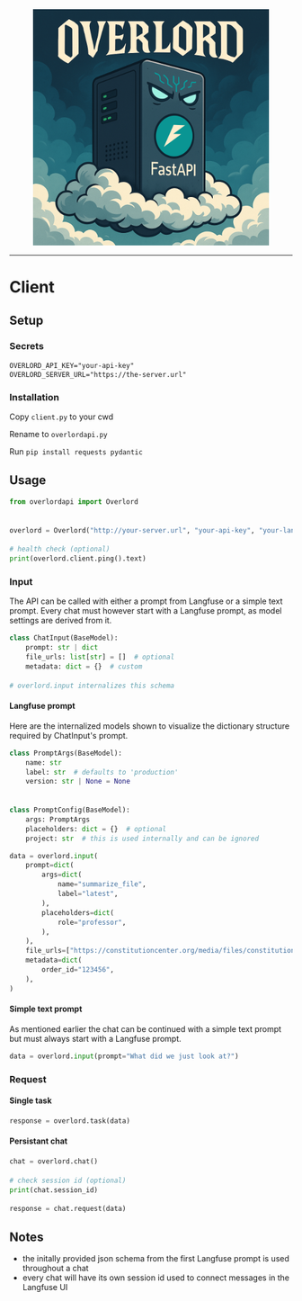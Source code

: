 <div align="center">
    <a href="https://emilrueh.github.io" target="_blank" rel="noopener noreferrer">
        <img src="overlord.png" alt="" width="420">
    </a>
</div>

---

# Client

## Setup

### Secrets

```env
OVERLORD_API_KEY="your-api-key"
OVERLORD_SERVER_URL="https://the-server.url"
```

### Installation

Copy `client.py` to your cwd

Rename to `overlordapi.py`

Run `pip install requests pydantic`

## Usage

```python
from overlordapi import Overlord


overlord = Overlord("http://your-server.url", "your-api-key", "your-langfuse-project")

# health check (optional)
print(overlord.client.ping().text)
```

### Input

The API can be called with either a prompt from Langfuse or a simple text prompt.
Every chat must however start with a Langfuse prompt, as model settings are derived from it.

```python
class ChatInput(BaseModel):
    prompt: str | dict
    file_urls: list[str] = []  # optional
    metadata: dict = {}  # custom

# overlord.input internalizes this schema
```

#### Langfuse prompt

Here are the internalized models shown to visualize the dictionary structure required by ChatInput's prompt.

```python
class PromptArgs(BaseModel):
    name: str
    label: str  # defaults to 'production'
    version: str | None = None


class PromptConfig(BaseModel):
    args: PromptArgs
    placeholders: dict = {}  # optional
    project: str  # this is used internally and can be ignored
```

```python
data = overlord.input(
    prompt=dict(
        args=dict(
            name="summarize_file",
            label="latest",
        ),
        placeholders=dict(
            role="professor",
        ),
    ),
    file_urls=["https://constitutioncenter.org/media/files/constitution.pdf"],
    metadata=dict(
        order_id="123456",
    ),
)
```

#### Simple text prompt

As mentioned earlier the chat can be continued with a simple text prompt but must always start with a Langfuse prompt.

```python
data = overlord.input(prompt="What did we just look at?")
```

### Request

#### Single task
```python
response = overlord.task(data)
```

#### Persistant chat
```python
chat = overlord.chat()

# check session id (optional)
print(chat.session_id)

response = chat.request(data)
```

## Notes
- the initally provided json schema from the first Langfuse prompt is used throughout a chat
- every chat will have its own session id used to connect messages in the Langfuse UI